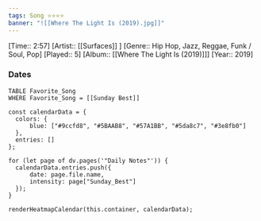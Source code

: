 ```yaml
---
tags: Song ⭐⭐⭐⭐ 
banner: "![[Where The Light Is (2019).jpg]]"
---
```

[Time:: 2:57]
[Artist:: [[Surfaces]] ]
[Genre:: Hip Hop, Jazz, Reggae, Funk / Soul, Pop]
[Played:: 5]
[Album:: [[Where The Light Is (2019)]]]
[Year:: 2019]
### Dates
````dataview
TABLE Favorite_Song
WHERE Favorite_Song = [[Sunday Best]]
````
  ```dataviewjs
const calendarData = { 
	colors: { 
		blue: ["#9ccfd8", "#5BAAB8", "#57A1BB", "#5da8c7", "#3e8fb0"] 
	}, 
	entries: [] 
}; 

for (let page of dv.pages('"Daily Notes"')) { 
	calendarData.entries.push({ 
		date: page.file.name, 
		intensity: page["Sunday_Best"]
	}); 
} 

renderHeatmapCalendar(this.container, calendarData);
```
